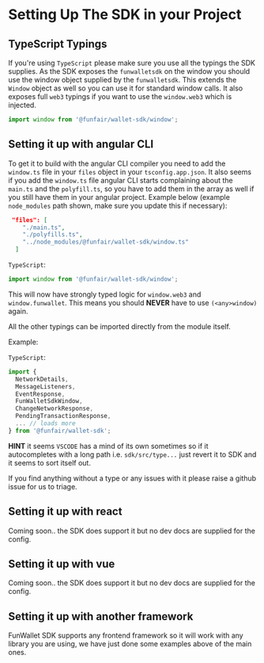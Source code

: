 # Setting Up The SDK in your Project

## TypeScript Typings

If you're using `TypeScript` please make sure you use all the typings the SDK supplies. As the SDK exposes the `funwalletsdk` on the window you should use the window object supplied by the `funwalletsdk`. This extends the `Window` object as well so you can use it for standard window calls. It also exposes full `web3` typings if you want to use the `window.web3` which is injected.

```ts
import window from '@funfair/wallet-sdk/window';
```

## Setting it up with angular CLI

To get it to build with the angular CLI compiler you need to add the `window.ts` file in your `files` object in your `tsconfig.app.json`. It also seems if you add the `window.ts` file angular CLI starts complaining about the `main.ts` and the `polyfill.ts`, so you have to add them in the array as well if you still have them in your angular project. Example below (example `node_modules` path shown, make sure you update this if necessary):

```json
 "files": [
    "./main.ts",
    "./polyfills.ts",
    "../node_modules/@funfair/wallet-sdk/window.ts"
  ]
```

`TypeScript`:

```ts
import window from '@funfair/wallet-sdk/window';
```

This will now have strongly typed logic for `window.web3` and `window.funwallet`. This means you should **NEVER** have to use `(<any>window)` again.

All the other typings can be imported directly from the module itself.

Example:

`TypeScript`:

```ts
import {
  NetworkDetails,
  MessageListeners,
  EventResponse,
  FunWalletSdkWindow,
  ChangeNetworkResponse,
  PendingTransactionResponse,
  ... // loads more
} from '@funfair/wallet-sdk';
```

**HINT** it seems `VSCODE` has a mind of its own sometimes so if it autocompletes with a long path i.e. `sdk/src/type...` just revert it to SDK and it seems to sort itself out.

If you find anything without a type or any issues with it please raise a github issue for us to triage.

## Setting it up with react

Coming soon.. the SDK does support it but no dev docs are supplied for the config.

## Setting it up with vue

Coming soon.. the SDK does support it but no dev docs are supplied for the config.

## Setting it up with another framework

FunWallet SDK supports any frontend framework so it will work with any library you are using, we have just done some examples above of the main ones.
